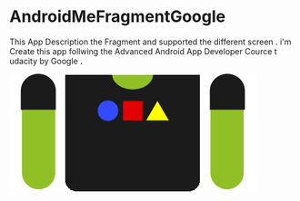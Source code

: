 # AndroidMeFragmentGoogle
This App Description the Fragment and supported the different screen .
i'm Create this app follwing the Advanced Android App Developer Cource t udacity by Google .


<img src="app/src/main/res/drawable/body12.png" >
